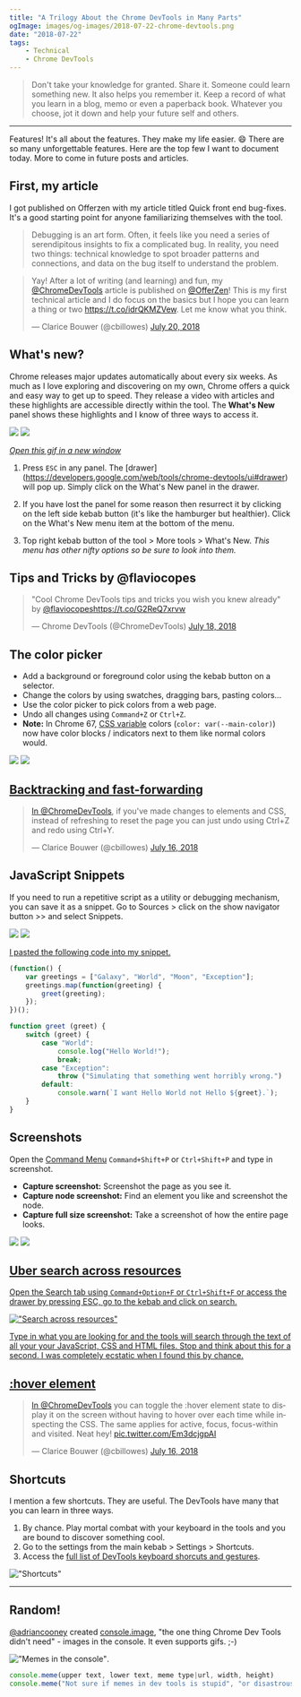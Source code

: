 ```yaml
---
title: "A Trilogy About the Chrome DevTools in Many Parts"
ogImage: images/og-images/2018-07-22-chrome-devtools.png
date: "2018-07-22"
tags:
    - Technical
    - Chrome DevTools
---
```


> Don't take your knowledge for granted. Share it. Someone could learn something new. It also helps you remember it. Keep a record of what you learn in a blog, memo or even a paperback book. Whatever you choose, jot it down and help your future self and others.

---

Features! It's all about the features. They make my life easier. 😄
There are so many unforgettable features. Here are the top few I want to document today. More to come in future posts and articles.

## First, my article
I got published on Offerzen with my article titled Quick front end bug-fixes. It's a good starting point for anyone familiarizing themselves with the tool.

> Debugging is an art form. Often, it feels like you need a series of serendipitous insights to fix a complicated bug. In reality, you need two things: technical knowledge to spot broader patterns and connections, and data on the bug itself to understand the problem.

<blockquote class="twitter-tweet" data-lang="en"><p lang="en" dir="ltr">Yay! After a lot of writing (and learning) and fun, my <a href="https://twitter.com/ChromeDevTools?ref_src=twsrc%5Etfw">@ChromeDevTools</a> article is published on <a href="https://twitter.com/OfferZen?ref_src=twsrc%5Etfw">@OfferZen</a>! This is my first technical article and I do focus on the basics but I hope you can learn a thing or two <a href="https://t.co/idrQKMZVew">https://t.co/idrQKMZVew</a>. Let me know what you think.</p>&mdash; Clarice Bouwer (@cbillowes) <a href="https://twitter.com/cbillowes/status/1020240152009019392?ref_src=twsrc%5Etfw">July 20, 2018</a></blockquote>

## What's new?
Chrome releases major updates automatically about every six weeks. As much as I love exploring and discovering on my own, Chrome offers a quick and easy way to get up to speed. They release a video with articles and these highlights are accessible directly within the tool. The **What's New** panel shows these highlights and I know of three ways to access it.

<div class="gif" alt="How to find out what is new in the Chrome DevTools">
    <img class="still" src="/images/gifs/chrome-devtools/whats-new-1-still.gif" />
    <img class="animated" src="/images/gifs/chrome-devtools/whats-new-1.gif" />
    <a href="/images/gifs/chrome-devtools/whats-new-1.gif">
</div>

<a href="/images/gifs/chrome-devtools/whats-new.gif" target="_blank" nofollow><i>Open this gif in a new window</i></a>

1. Press `ESC` in any panel. The [drawer] (https://developers.google.com/web/tools/chrome-devtools/ui#drawer) will pop up. Simply click on the What's New panel in the drawer.

2. If you have lost the panel for some reason then resurrect it by clicking on the left side kebab button (it's like the hamburger but healthier). Click on the What's New menu item at the bottom of the menu.

3. Top right kebab button of the tool > More tools > What's New. *This menu has other nifty options so be sure to look into them.*


## Tips and Tricks by @flaviocopes

<blockquote class="twitter-tweet" data-lang="en"><p lang="en" dir="ltr">&quot;Cool Chrome DevTools tips and tricks you wish you knew already&quot; by <a href="https://twitter.com/flaviocopes?ref_src=twsrc%5Etfw">@flaviocopes</a><a href="https://t.co/G2ReQ7xrvw">https://t.co/G2ReQ7xrvw</a></p>&mdash; Chrome DevTools (@ChromeDevTools) <a href="https://twitter.com/ChromeDevTools/status/1019627868500955137?ref_src=twsrc%5Etfw">July 18, 2018</a></blockquote>

## The color picker

* Add a background or foreground color using the kebab button on a selector.
* Change the colors by using swatches, dragging bars, pasting colors...
* Use the color picker to pick colors from a web page.
* Undo all changes using `Command+Z` or `Ctrl+Z`.
* **Note:** In Chrome 67, [CSS variable](https://developer.mozilla.org/en-US/docs/Web/CSS/Using_CSS_variables) colors (`color: var(--main-color)`) now have color blocks / indicators next to them like normal colors would.

<div class="gif" alt="Using the built in color picker">
    <img class="still" src="/images/gifs/chrome-devtools/color-picker-1-still.gif" />
    <img class="animated" src="/images/gifs/chrome-devtools/color-picker-1.gif" />
    <a href="/images/gifs/chrome-devtools/color-picker.gif">
</div>

## Backtracking and fast-forwarding
<blockquote class="twitter-tweet" data-lang="en"><p lang="en" dir="ltr">In <a href="https://twitter.com/ChromeDevTools?ref_src=twsrc%5Etfw">@ChromeDevTools</a>, if you&#39;ve made changes to elements and CSS, instead of refreshing to reset the page you can just undo using Ctrl+Z and redo using Ctrl+Y.</p>&mdash; Clarice Bouwer (@cbillowes) <a href="https://twitter.com/cbillowes/status/1018851449273380864?ref_src=twsrc%5Etfw">July 16, 2018</a></blockquote>

## JavaScript Snippets
If you need to run a repetitive script as a utility or debugging mechanism, you can save it as a snippet. Go to Sources > click on the show navigator button >> and select Snippets.

<div class="gif" alt="Create experimental or utility code using the Snippets">
    <img class="still" src="/images/gifs/chrome-devtools/snippets-1-still.gif" />
    <img class="animated" src="/images/gifs/chrome-devtools/snippets-1.gif" />
    <a href="/images/gifs/chrome-devtools/snippets.gif">
</div>

I pasted the following code into my snippet.

```javascript
(function() {
    var greetings = ["Galaxy", "World", "Moon", "Exception"];
    greetings.map(function(greeting) {
        greet(greeting);
    });
})();

function greet (greet) {
    switch (greet) {
        case "World":
            console.log("Hello World!");
            break;
        case "Exception":
            throw ("Simulating that something went horribly wrong.")
        default:
            console.warn(`I want Hello World not Hello ${greet}.`);
    }
}
```

## Screenshots
Open the [Command Menu](https://developers.google.com/web/tools/chrome-devtools/ui#command-menu)
`Command+Shift+P` or `Ctrl+Shift+P` and type in screenshot.

* **Capture screenshot:** Screenshot the page as you see it.
* **Capture node screenshot:** Find an element you like and screenshot the node.
* **Capture full size screenshot:** Take a screenshot of how the entire page looks.

<div class="gif" alt="Taking screenshots of the screen and of a node">
    <img class="still" src="/images/gifs/chrome-devtools/screenshot-1-still.gif" />
    <img class="animated" src="/images/gifs/chrome-devtools/screenshot-1.gif" />
    <a href="/images/gifs/chrome-devtools/screenshot.gif">
</div>


## Uber search across resources
Open the Search tab using `Command+Option+F` or `Ctrl+Shift+F` or access the drawer by pressing ESC, go to the kebab and click on search.

!["Search across resources"](search-post.png)

Type in what you are looking for and the tools will search through the text of all your your JavaScript, CSS and HTML files. Stop and think about this for a second. I was completely ecstatic when I found this by chance.

## :hover element
<blockquote class="twitter-tweet" data-lang="en"><p lang="en" dir="ltr">In <a href="https://twitter.com/ChromeDevTools?ref_src=twsrc%5Etfw">@ChromeDevTools</a> you can toggle the :hover element state to display it on the screen without having to hover over each time while inspecting the CSS. The same applies for active, focus, focus-within and visited. Neat hey! <a href="https://t.co/Em3dcjgpAI">pic.twitter.com/Em3dcjgpAI</a></p>&mdash; Clarice Bouwer (@cbillowes) <a href="https://twitter.com/cbillowes/status/1018852228399058944?ref_src=twsrc%5Etfw">July 16, 2018</a></blockquote>

## Shortcuts
I mention a few shortcuts. They are useful. The DevTools have many that you can learn in three ways.

1. By chance. Play mortal combat with your keyboard in the tools and you are bound to discover something cool.
2. Go to the settings from the main kebab > Settings > Shortcuts.
3. Access the [full list of DevTools keyboard shorcuts and gestures](https://developers.google.com/web/tools/chrome-devtools/shortcuts).

!["Shortcuts"](shortcuts.png)

---
## Random!

[@adriancooney](https://github.com/adriancooney) created [console.image](https://github.com/adriancooney/console.image), "the one thing Chrome Dev Tools didn't need" - images in the console. It even supports gifs. ;-)

!["Memes in the console"](meme.png).

```js
console.meme(upper text, lower text, meme type|url, width, height)
console.meme("Not sure if memes in dev tools is stupid", "or disastrous.", "Not Sure Fry", 400, 300);
```